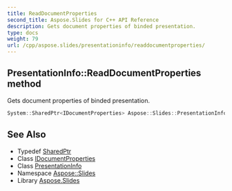 ```yaml
---
title: ReadDocumentProperties
second_title: Aspose.Slides for C++ API Reference
description: Gets document properties of binded presentation.
type: docs
weight: 79
url: /cpp/aspose.slides/presentationinfo/readdocumentproperties/
---
```

## PresentationInfo::ReadDocumentProperties method


Gets document properties of binded presentation.

```cpp
System::SharedPtr<IDocumentProperties> Aspose::Slides::PresentationInfo::ReadDocumentProperties() override
```

## See Also

* Typedef [SharedPtr](../../../system/sharedptr/)
* Class [IDocumentProperties](../../idocumentproperties/)
* Class [PresentationInfo](../)
* Namespace [Aspose::Slides](../../)
* Library [Aspose.Slides](../../../)
